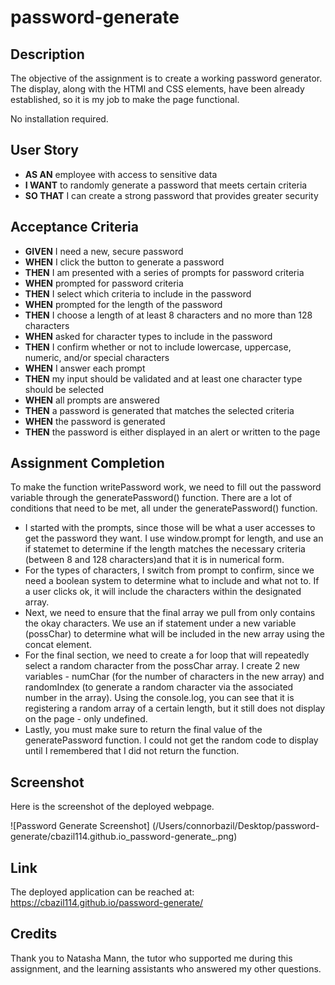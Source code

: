 # password-generate

## Description

The objective of the assignment is to create a working password generator. The display, along with the HTMl and CSS elements, have been already established, so it is my job to make the page functional. 

No installation required. 

## User Story

* **AS AN** employee with access to sensitive data
* **I WANT** to randomly generate a password that meets certain criteria
* **SO THAT** I can create a strong password that provides greater security


## Acceptance Criteria

* **GIVEN** I need a new, secure password
* **WHEN** I click the button to generate a password
* **THEN** I am presented with a series of prompts for password criteria
* **WHEN** prompted for password criteria
* **THEN** I select which criteria to include in the password
* **WHEN** prompted for the length of the password
* **THEN** I choose a length of at least 8 characters and no more than 128 characters
* **WHEN** asked for character types to include in the password
* **THEN** I confirm whether or not to include lowercase, uppercase, numeric, and/or special characters
* **WHEN** I answer each prompt
* **THEN** my input should be validated and at least one character type should be selected
* **WHEN** all prompts are answered
* **THEN** a password is generated that matches the selected criteria
* **WHEN** the password is generated
* **THEN** the password is either displayed in an alert or written to the page


## Assignment Completion

To make the function writePassword work, we need to fill out the password variable through the generatePassword() function. There are a lot of conditions that need to be met, all under the generatePassword() function.
* I started with the prompts, since those will be what a user accesses to get the password they want. I use window.prompt for length, and use an if statemet to determine if the length matches the necessary criteria (between 8 and 128 characters)and that it is in numerical form. 
* For the types of characters, I switch from prompt to confirm, since we need a boolean system to determine what to include and what not to. If a user clicks ok, it will include the characters within the designated array. 
* Next, we need to ensure that the final array we pull from only contains the okay characters. We use an if statement under a new variable (possChar) to determine what will be included in the new array using the concat element. 
* For the final section, we need to create a for loop that will repeatedly select a random character from the possChar array. I create 2 new variables - numChar (for the number of characters in the new array) and randomIndex (to generate a random character via the associated number in the array). Using the console.log, you can see that it is registering a random array of a certain length, but it still does not display on the page - only undefined. 
* Lastly, you must make sure to return the final value of the generatePassword function. I could not get the random code to display until I remembered that I did not return the function. 

## Screenshot

Here is the screenshot of the deployed webpage.

![Password Generate Screenshot] (/Users/connorbazil/Desktop/password-generate/cbazil114.github.io_password-generate_.png)

## Link

The deployed application can be reached at: https://cbazil114.github.io/password-generate/

## Credits

Thank you to Natasha Mann, the tutor who supported me during this assignment, and the learning assistants who answered my other questions. 